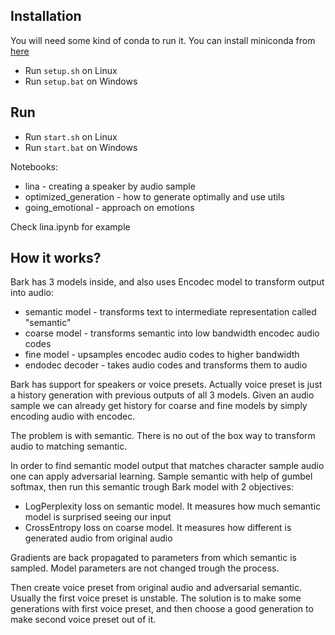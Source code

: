 ## Installation

You will need some kind of conda to run it. You can install miniconda from [here](https://docs.anaconda.com/miniconda/miniconda-install/)

* Run `setup.sh` on Linux
* Run `setup.bat` on Windows

## Run

* Run `start.sh` on Linux
* Run `start.bat` on Windows

Notebooks:

* lina - creating a speaker by audio sample
* optimized_generation - how to generate optimally and use utils
* going_emotional - approach on emotions

Check lina.ipynb for example

## How it works?

Bark has 3 models inside, and also uses Encodec model to transform output into audio:
* semantic model - transforms text to intermediate representation called "semantic"
* coarse model - transforms semantic into low bandwidth encodec audio codes
* fine model - upsamples encodec audio codes to higher bandwidth
* endodec decoder - takes audio codes and transforms them to audio

Bark has support for speakers or voice presets. Actually voice preset is just a history generation with previous outputs of all 3 models. Given an audio sample we can already get history for coarse and fine models by simply encoding audio with encodec.

The problem is with semantic. There is no out of the box way to transform audio to matching semantic.

In order to find semantic model output that matches character sample audio one can apply adversarial learning. Sample semantic with help of gumbel softmax, then run this semantic trough Bark model with 2 objectives:
* LogPerplexity loss on semantic model. It measures how much semantic model is surprised seeing our input
* CrossEntropy loss on coarse model. It measures how different is generated audio from original audio

Gradients are back propagated to parameters from which semantic is sampled. Model parameters are not changed trough the process.

Then create voice preset from original audio and adversarial semantic. Usually the first voice preset is unstable. The solution is to make some generations with first voice preset, and then choose a good generation to make second voice preset out of it.